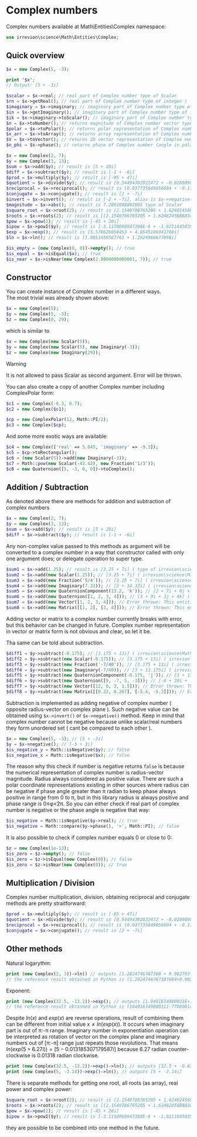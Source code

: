 # Complex numbers

Complex numbers available at Math\Entities\Complex namespace:
```php
use irrevion\science\Math\Entities\Complex;
```


## Quick overview

```php
$x = new Complex(5, -3);

print "$x";
// Output: [5 + -3i]

$scalar = $x->real; // real part of Complex number type of Scalar
$rn = $x->getReal(); // real part of Complex number type of integer / float
$imaginary = $x->imaginary; // imaginary part of Complex number type of Imaginary
$in = $x->getImaginary(); // imaginary part of Complex number type of integer / float
$ik = $x->imaginary->toScalar(); // imaginary part of Complex number type of Scalar
$n = $x->toNumber(); // returns magnitude of Complex number vector type of integer / float
$polar = $x->toPolar(); // returns polar representation of Complex number (radius, phase) type of ComplexPolar
$x_arr = $x->toArray(); // returns array representation of Complex number as array ['real' => 5, 'imaginary' => -3]
$V = $x->toVector(); // returns 2D vector representation of Complex number type of Vector
$n_phi = $x->phase(); // returns phase of Complex number (angle in polar notation) as integer / float

$x = new Complex(2, 7);
$y = new Complex(3, 13);
$sum = $x->add($y); // result is [5 + 20i]
$diff = $x->subtract($y); // result is [-1 + -6i]
$prod = $x->multiply($y); // result is [-85 + 47i]
$quotient = $x->divide($y); // result is [0.54494382022472 + -0.028089887640449i]
$reciprocal = $x->reciprocal(); // result is [0.037735849056604 + -0.13207547169811i]
$conjugate = $x->conjugate(); // result is [2 + -7i]
$invert = $x->invert(); // result is [-2 + -7i], alias is $x->negative();
$magnitude = $x->abs(); // result is 7.2801098892805 type of Scalar
$square_root = $x->root(2); // result is [2.1540786765205 + 1.6248245888834i]
$roots = $x->roots(2); // result is [[2.1540786765205 + 1.6248245888834i], [-2.1540786765205 + -1.6248245888834i]] type of array of elements as Complex numbers
$pow = $x->pow(2); // result is [-45 + 28i]
$ipow = $x->powI($y); // result is [-3.1150080947398E-6 + -1.9211645035452E-5i]
$exp = $x->exp(); // result is [5.570626050453 + 4.8545108341788i]
$ln = $x->ln(); // result is [1.9851459567761 + 1.2924966677898i]

$is_empty = (new Complex(0, 0))->empty(); // true
$is_equal = $x->isEqual($x); // true
$is_near = $x->isNear(new Complex(2.0000000000001, 7)); // true
```


## Constructor

You can create instance of Complex number in a different ways.  
The most trivial was already shown above:
```php
$x = new Complex(5);
$y = new Complex(5, -3);
$z = new Complex(0, 29);
```
which is similar to
```php
$x = new Complex(new Scalar(5));
$y = new Complex(new Scalar(5), new Imaginary(-3));
$z = new Complex(new Imaginary(29));
```
> [!WARNING]
> It is not allowed to pass Scalar as second argument. Error will be thrown.

You can also create a copy of another Complex number including ComplexPolar form:
```php
$c1 = new Complex(-0.3, 0.7);
$c2 = new Complex($c1);

$cp = new ComplexPolar(12, Math::PI/2);
$c3 = new Complex($cp);
```

And some more exotic ways are available:
```php
$c4 = new Complex(['real' => 5.045, 'imaginary' => -9.3]);
$c5 = $cp->toRectangular();
$c6 = (new Scalar(5))->add(new Imaginary(-3));
$c7 = Math::pow(new Scalar(-42.42), new Fraction('1/3'));
$c8 = new Quaternion([5, -3, 0, 0])->toComplex();
```


## Addition / Subtraction

As denoted above there are methods for addition and subtraction of complex numbers
```php
$x = new Complex(2, 7);
$y = new Complex(3, 13);
$sum = $x->add($y); // result is [5 + 20i]
$diff = $x->subtract($y); // result is [-1 + -6i]
```
Any non-complex value passed to this methods as argument will be converted to a complex number in a way that constructor called with only one argument does; or delegate operation to super type.
```php
$sum1 = $x->add(1.25); // result is [3.25 + 7i] ( type of irrevion\science\Math\Entities\Complex )
$sum2 = $x->add(new Scalar(1.25)); // [3.25 + 7i] ( irrevion\science\Math\Entities\Complex )
$sum3 = $x->add(new Fraction('5/4')); // [3.25 + 7i] ( irrevion\science\Math\Entities\Complex )
$sum4 = $x->add(new Imaginary(7.32)); // [2 + 14.32i] ( irrevion\science\Math\Entities\Complex )
$sum5 = $x->add(new QuaternionComponent(13.2, 'k')); // [2 + 7i + 0j + 13.2k] ( irrevion\science\Math\Entities\Quaternion )
$sum6 = $x->add(new Quaternion([1, 2, 3, 4])); // [3 + 9i + 3j + 4k] ( irrevion\science\Math\Entities\Quaternion )
$sum7 = $x->add(new Vector([1, 2, 3, 4])); // Error thrown: This entities are incompatible
$sum8 = $x->add(new Matrix([[1, 2], [3, 4]])); // Error thrown: This entities are incompatible
```
Adding vector or matrix to a complex number currently breaks with error, but this behavior can be changed in future. Complex number representation in vector or matrix form is not obvious and clear, so let it be.

Tha same can be told about subtraction.
```php
$diff1 = $y->subtract(-0.175); // [3.175 + 13i] ( irrevion\science\Math\Entities\Complex )
$diff2 = $y->subtract(new Scalar(-0.175)); // [3.175 + 13i] ( irrevion\science\Math\Entities\Complex )
$diff3 = $y->subtract(new Fraction('-7/40')); // [3.175 + 13i] ( irrevion\science\Math\Entities\Complex )
$diff4 = $y->subtract(new Imaginary(-7/40)); // [3 + 13.175i] ( irrevion\science\Math\Entities\Complex )
$diff5 = $y->subtract(new QuaternionComponent(-0.175, 'j')); // [3 + 13i + 0.175j + 0k] ( irrevion\science\Math\Entities\Quaternion )
$diff6 = $y->subtract(new Quaternion([9, -7, 5, -3])); // [-6 + 20i + -5j + 3k] ( irrevion\science\Math\Entities\Quaternion )
$diff7 = $y->subtract(new Vector([12, 6, 3, 1.5])); // Error thrown: This entities are incompatible
$diff8 = $y->subtract(new Matrix([[0.22, 0.267], [-5.4, -5.3]])); // Error thrown: This entities are incompatible
```
Subtraction is implemented as adding negative of complex number ( opposite radius-vector on complex plane ). Such negative value can be obtained using `$x->invert()` or `$x->negative()` method. Keep in mind that complex number cannot be negative because unlike scalar/real numbers they form unordered set ( cant be compared to each other ).
```php
$x = new Complex(5, -3); // [5 + -3i]
$y = $x->negative(); // [-5 + 3i]
$is_negative_y = Math::isNegative($y); // false
$is_negative_x = Math::isNegative($x); // false
```
The reason why this check if number is negative returns `false` is because the numerical representation of complex number is radius-vector magnitude. Radius always considered as positive value. There are such a polar coordinate representations existing in other sources where radius can be negative if phase angle greater than π radian to keep phase always positive in range from 0 to π, but in this library radius is always positive and phase range is 0≤φ<2π. So you can either check if real part of complex number is negative or the phase angle is negative that way:
```php
$is_negative = Math::isNegative($y->real); // true
$is_negative = Math::compare($y->phase(), '>', Math::PI); // false
```
It is also possible to check if complex number equals 0 or close to 0:
```php
$z = new Complex(1e-13);
$is_zero = $z->empty(); // false
$is_zero = $z->isEqual(new Complex(0)); // false
$is_zero = $z->isNear(new Complex(0)); // true
```


## Multiplication / Division

Complex number multiplication, division, obtaining reciprocal and conjugate methods are pretty straitforward:
```php
$prod = $x->multiply($y); // result is [-85 + 47i]
$quotient = $x->divide($y); // result is [0.54494382022472 + -0.028089887640449i]
$reciprocal = $x->reciprocal(); // result is [0.037735849056604 + -0.13207547169811i]
$conjugate = $x->conjugate(); // result is [2 + -7i]
```


## Other methods

Natural logarythm:
```php
print (new Complex(2, 3))->ln() // outputs [1.2824746787308 + 0.98279372324733i]
// the reference result obtained in Python is (1.2824746787307684+0.982793723247329j)
```
Exponent:
```php
print (new Complex(32.5, -13.2))->exp(); // outputs [1.0491634980031E+14 + -77080814660213i]
// the reference result obtained in Python is (104916349800311-77080814660213.08j)
```

Despite $`ln(x)`$ and $`exp(x)`$ are reverse operations, result of combining them can be different from initial value $` x ≠ ln(exp(x)) `$. It occurs when imaginary part is out of π:-π range. Imaginary number in exponentiation operation can be interpreted as rotation of vector on the complex plane and imaginary numbers out of [π:-π] range just repeats those revolutions.
That means $`ln(exp(5 + 6.27i)) = [5 - 0.013185307179587i]`$ because 6.27 radian counter-clockwise is 0.01318 radian clockwise.
```php
print (new Complex(32.5, -13.2))->exp()->ln(); // outputs [32.5 + -0.63362938564083i]
print (new Complex(5, -3.14))->exp()->ln(); // outputs [5 + -3.14i]
```

There is separate methods for getting one root, all roots (as array), real power and complex power:
```php
$square_root = $x->root(2); // result is [2.1540786765205 + 1.6248245888834i]
$roots = $x->roots(2); // result is [[2.1540786765205 + 1.6248245888834i], [-2.1540786765205 + -1.6248245888834i]] type of array of elements as Complex numbers
$pow = $x->pow(2); // result is [-45 + 28i]
$ipow = $x->powI($y); // result is [-3.1150080947398E-6 + -1.9211645035452E-5i]
```
they are possible to be combined into one method in the future.

<!--
## See also

- [Imaginary](./Imaginary.md)
- [Quaternion Component](./QuaternionComponent.md)
- [Quaternion](./Quaternion.md)
-->